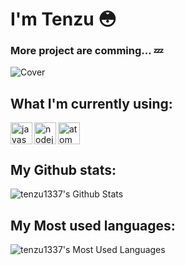#  I'm Tenzu 😳
### More project are comming... 💤

![Cover](https://cdn.discordapp.com/attachments/772177190841221140/785227440011083796/tumblr_n0mblyXxNe1solfhro1_500.gif)


## What I'm currently using:
<img align="left" alt="javascript" width="35px" src="https://cdn.jsdelivr.net/gh/devicons/devicon/icons/javascript/javascript-original.svg" />
<img align="left" alt="nodejs" width="35px" src="https://cdn.jsdelivr.net/gh/devicons/devicon/icons/nodejs/nodejs-original.svg" />
<img align="left" alt="atom" width="35px" src="https://cdn.jsdelivr.net/gh/devicons/devicon/icons/atom/atom-original.svg" />
<br/><br/>

## My Github stats:
  <img alt="tenzu1337's Github Stats" src="https://github-readme-stats.vercel.app/api?username=tenzu1337&show_icons=true&theme=dark&count_private=true"/>

## My Most used languages:
 <img alt="tenzu1337's Most Used Languages" src="https://github-readme-stats.vercel.app/api/top-langs/?username=tenzu1337&layout=compact&theme=dark&count_private=true"/>
 

